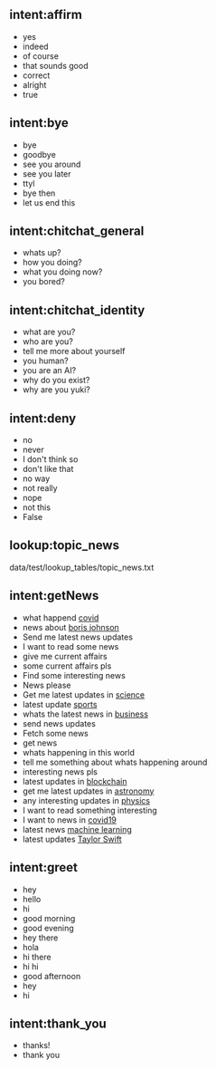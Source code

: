 ## intent:affirm
- yes
- indeed
- of course
- that sounds good
- correct
- alright
- true

## intent:bye
- bye
- goodbye
- see you around
- see you later
- ttyl
- bye then
- let us end this

## intent:chitchat_general
- whats up?
- how you doing?
- what you doing now?
- you bored?

## intent:chitchat_identity
- what are you?
- who are you?
- tell me more about yourself
- you human?
- you are an AI?
- why do you exist?
- why are you yuki?

## intent:deny
- no
- never
- I don't think so
- don't like that
- no way
- not really
- nope
- not this
- False

## lookup:topic_news
data/test/lookup_tables/topic_news.txt


## intent:getNews
- what happend [covid](topic_news)
- news about [boris johnson](topic_news)
- Send me latest news updates
- I want to read some news
- give me current affairs
- some current affairs pls
- Find some interesting news
- News please
- Get me latest updates in [science](topic_news)
- latest update [sports](topic_news)
- whats the latest news in [business](topic_news)
- send news updates
- Fetch some news
- get news
- whats happening in this world
- tell me something about whats happening around
- interesting news pls
- latest updates in [blockchain](topic_news)
- get me latest updates in [astronomy](topic_news)
- any interesting updates in [physics](topic_news)
- I want to read something interesting
- I want to news in [covid19](topic_news)
- latest news [machine learning](topic_news)
- latest updates [Taylor Swift](topic_news)

## intent:greet
- hey
- hello
- hi
- good morning
- good evening
- hey there
- hola
- hi there
- hi hi
- good afternoon
- hey
- hi

## intent:thank_you
- thanks!
- thank you
